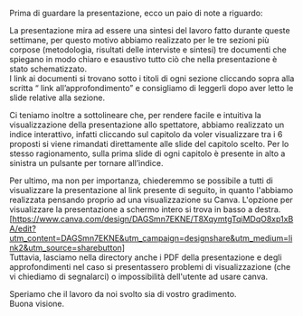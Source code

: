 Prima di guardare la presentazione, ecco un paio di note a riguardo:

La presentazione mira ad essere una sintesi del lavoro fatto durante queste settimane, per questo motivo abbiamo realizzato per le tre sezioni più corpose (metodologia, risultati delle interviste e sintesi) tre documenti che spiegano in modo chiaro e esaustivo tutto ciò che nella presentazione è stato schematizzato.   
I link ai documenti si trovano sotto i titoli di ogni sezione cliccando sopra alla scritta “ link all’approfondimento” e consigliamo di leggerli dopo aver letto le slide relative alla sezione.    

Ci teniamo inoltre a sottolineare che, per rendere facile e intuitiva la visualizzazione della presentazione allo spettatore, abbiamo realizzato un indice interattivo, infatti cliccando sul capitolo da voler visualizzare tra i 6 proposti si viene rimandati direttamente alle slide del capitolo scelto. Per lo stesso ragionamento, sulla prima slide di ogni capitolo è presente in alto a sinistra un pulsante per tornare all’indice.  

Per ultimo, ma non per importanza, chiederemmo se possibile a tutti di visualizzare la presentazione al link presente di seguito, in quanto l'abbiamo realizzata pensando proprio ad una visualizzazione su Canva. L'opzione per visualizzare la presentazione a schermo intero si trova in basso a destra.   
[https://www.canva.com/design/DAGSmn7EKNE/T8XqymtgTqiMDqO8xp1xBA/edit?utm_content=DAGSmn7EKNE&utm_campaign=designshare&utm_medium=link2&utm_source=sharebutton]  
Tuttavia, lasciamo nella directory anche i PDF della presentazione e degli approfondimenti nel caso si presentassero problemi di visualizzazione (che vi chiediamo di segnalarci) o impossibilità dell'utente ad usare canva.  

Speriamo che il lavoro da noi svolto sia di vostro gradimento.  
Buona visione.
